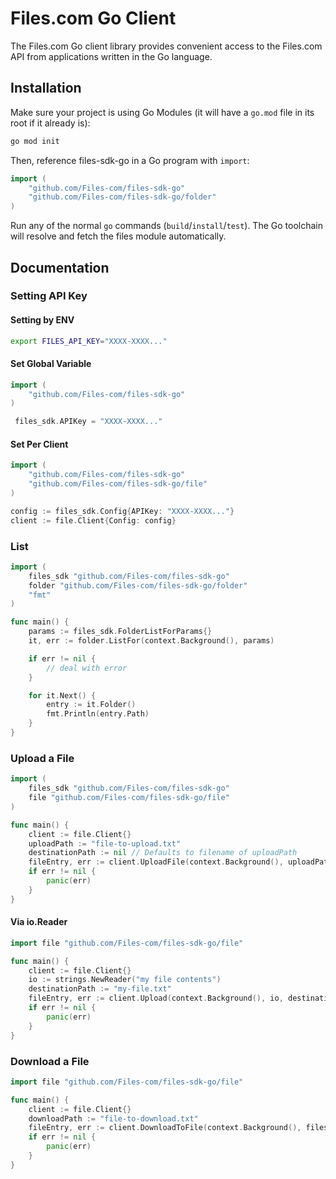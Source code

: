 # Files.com Go Client

The Files.com Go client library provides convenient access to the Files.com API from applications written in the Go language.

## Installation

Make sure your project is using Go Modules (it will have a `go.mod` file in its
root if it already is):

``` sh
go mod init
```

Then, reference files-sdk-go in a Go program with `import`:

``` go
import (
    "github.com/Files-com/files-sdk-go"
    "github.com/Files-com/files-sdk-go/folder"
)
```

Run any of the normal `go` commands (`build`/`install`/`test`). The Go
toolchain will resolve and fetch the files module automatically.

## Documentation

### Setting API Key

#### Setting by ENV 

``` sh
export FILES_API_KEY="XXXX-XXXX..."
```

#### Set Global Variable

```go 
import (
    "github.com/Files-com/files-sdk-go"
)

 files_sdk.APIKey = "XXXX-XXXX..."
```

#### Set Per Client

```go 
import (
    "github.com/Files-com/files-sdk-go"
    "github.com/Files-com/files-sdk-go/file"
)

config := files_sdk.Config{APIKey: "XXXX-XXXX..."}
client := file.Client{Config: config}
```

### List

```go 
import (
	files_sdk "github.com/Files-com/files-sdk-go"
	folder "github.com/Files-com/files-sdk-go/folder"
    "fmt"
)

func main() {
    params := files_sdk.FolderListForParams{}
    it, err := folder.ListFor(context.Background(), params)

    if err != nil {
        // deal with error
    }

    for it.Next() {
        entry := it.Folder()
        fmt.Println(entry.Path)
    }
}

```

### Upload a File
```go 
import (
	files_sdk "github.com/Files-com/files-sdk-go"
	file "github.com/Files-com/files-sdk-go/file"
)

func main() {
    client := file.Client{}
    uploadPath := "file-to-upload.txt"
    destinationPath := nil // Defaults to filename of uploadPath
    fileEntry, err := client.UploadFile(context.Background(), uploadPath, destinationPath)
    if err != nil {
        panic(err)
    }
}
```

#### Via io.Reader

```go 
import file "github.com/Files-com/files-sdk-go/file"

func main() {
    client := file.Client{}
    io := strings.NewReader("my file contents")
    destinationPath := "my-file.txt"
    fileEntry, err := client.Upload(context.Background(), io, destinationPath)
    if err != nil {
        panic(err)
    }
}
```

### Download a File
```go 
import file "github.com/Files-com/files-sdk-go/file"

func main() {
    client := file.Client{}
    downloadPath := "file-to-download.txt"
    fileEntry, err := client.DownloadToFile(context.Background(), files_sdk.FileDownloadParams{Path: "file-to-download.txt"}, downloadPath)
    if err != nil {
        panic(err)
    }
}
```
